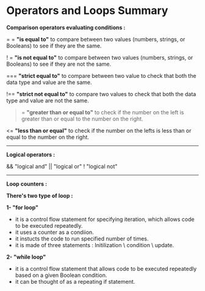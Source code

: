 # Operators and Loops Summary

**Comparison operators evaluating conditions :** 

= = **"is equal to"**
to compare between two values (numbers, strings, or Booleans) to see if they are the same.

! = **"is not equal to"**
to compare between two values (numbers, strings, or Booleans) to see if they are not the same.

=== **"strict equal to"** 
to compare between two value to check that both the data type and value are the same. 

!== **"strict not equal to"**
to compare two values to check that both the data type and value are not the same. 

>= **"greater than or equal to"** 
to check if the number on the left is greater than or equal to the number on the right. 

<= **"less than or equal"** 
to check if the number on the lefts is less than or equal to the number on the right. 

-------------------------------------------------------------------------------------------------------------------------

**Logical operators :** 

&& "logical and"
|| "logical or"
! "logical not" 

-------------------------------------------------------------------------------------------------------------------------
**Loop counters :** 

**There's two type of loop :** 

**1- "for loop"** 
- it is a control flow statement for specifying iteration, which allows code to be executed repeatedly.
- it  uses a counter as a condiion.
- it  instucts the code to run specified number of times.
- it is made of three statements : Initilization \ condition \ update. 


**2- "while loop"** 
- it is a control flow statement that allows code to be executed repeatedly based on a given Boolean condition. 
- it can be thought of as a repeating if statement.